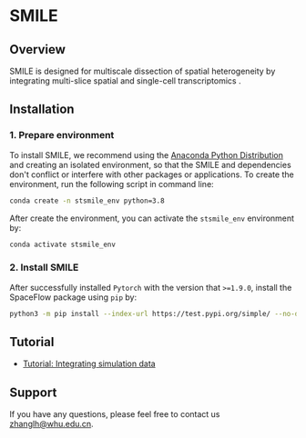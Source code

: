 # SMILE

## Overview

SMILE is designed for multiscale dissection of spatial heterogeneity by integrating multi-slice spatial and single-cell transcriptomics .

## Installation
### 1. Prepare environment
To install SMILE, we recommend using the [Anaconda Python Distribution](https://anaconda.org/) and creating an isolated environment, so that the SMILE and dependencies don't conflict or interfere with other packages or applications. To create the environment, run the following script in command line:

```bash
conda create -n stsmile_env python=3.8
```

After create the environment, you can activate the `stsmile_env` environment by:
```bash
conda activate stsmile_env
```

### 2. Install SMILE
After successfully installed `Pytorch` with the version that `>=1.9.0`, install the SpaceFlow package using `pip` by:
```bash  
python3 -m pip install --index-url https://test.pypi.org/simple/ --no-deps stSMILE
```

## Tutorial

- [Tutorial: Integrating simulation data](https://github.com/lhzhanglabtools/SMILE/blob/main/Tutorial/run_SMILE_on_simulation_data.ipynb)

## Support

If you have any questions, please feel free to contact us [zhanglh@whu.edu.cn](mailto:zhanglh@whu.edu.cn). 


